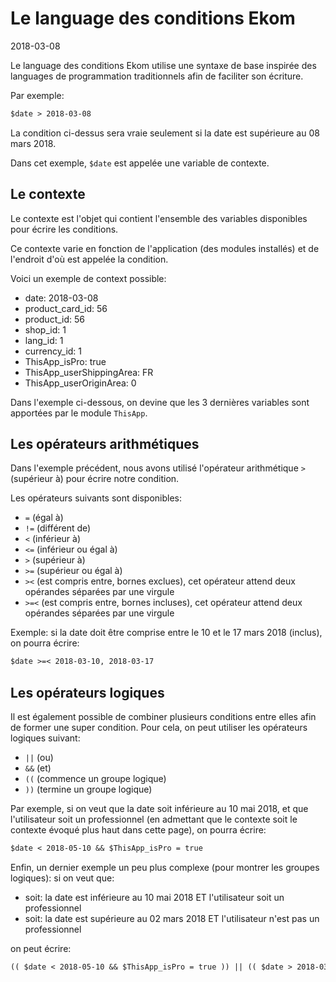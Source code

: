 Le language des conditions Ekom
===========================
2018-03-08



Le language des conditions Ekom utilise une syntaxe de base inspirée des languages de programmation
traditionnels afin de faciliter son écriture.

Par exemple:

```txt
$date > 2018-03-08
```

La condition ci-dessus sera vraie seulement si la date est supérieure au 08 mars 2018.

Dans cet exemple, `$date` est appelée une variable de contexte.


Le contexte
----------------

Le contexte est l'objet qui contient l'ensemble des variables disponibles pour écrire les conditions.


Ce contexte varie en fonction de l'application (des modules installés) et de l'endroit d'où 
est appelée la condition.

Voici un exemple de context possible:

- date: 2018-03-08
- product_card_id: 56
- product_id: 56
- shop_id: 1
- lang_id: 1
- currency_id: 1
- ThisApp_isPro: true
- ThisApp_userShippingArea: FR
- ThisApp_userOriginArea: 0


Dans l'exemple ci-dessous, on devine que les 3 dernières variables sont apportées par le module `ThisApp`.







Les opérateurs arithmétiques
-----------------

Dans l'exemple précédent, nous avons utilisé l'opérateur arithmétique `>` (supérieur à) pour
écrire notre condition.

Les opérateurs suivants sont disponibles:

- `=` (égal à)
- `!=` (différent de)
- `<` (inférieur à)
- `<=` (inférieur ou égal à)
- `>` (supérieur à)
- `>=` (supérieur ou égal à)
- `><` (est compris entre, bornes exclues), cet opérateur attend deux opérandes séparées par une virgule
- `>=<` (est compris entre, bornes incluses), cet opérateur attend deux opérandes séparées par une virgule


Exemple: si la date doit être comprise entre le 10 et le 17 mars 2018 (inclus), on pourra écrire:

```txt
$date >=< 2018-03-10, 2018-03-17
```



Les opérateurs logiques
-----------------

Il est également possible de combiner plusieurs conditions entre elles afin de former une super condition.
Pour cela, on peut utiliser les opérateurs logiques suivant:


- `||` (ou)
- `&&` (et)
- `((` (commence un groupe logique)
- `))` (termine un groupe logique)


Par exemple, si on veut que la date soit inférieure au 10 mai 2018, et que l'utilisateur
soit un professionnel (en admettant que le contexte soit le contexte évoqué plus haut dans cette page),
on pourra écrire:

```txt
$date < 2018-05-10 && $ThisApp_isPro = true
```



Enfin, un dernier exemple un peu plus complexe (pour montrer les groupes logiques): si on veut que:

- soit: la date est inférieure au 10 mai 2018 ET l'utilisateur soit un professionnel
- soit: la date est supérieure au 02 mars 2018 ET l'utilisateur n'est pas un professionnel

on peut écrire:


```txt
(( $date < 2018-05-10 && $ThisApp_isPro = true )) || (( $date > 2018-03-02 && $ThisApp_isPro = false )) 
```










